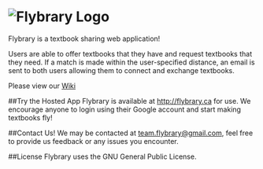 ![Flybrary Logo](http://i.imgur.com/HtXCs8l.png?1)
===========

Flybrary is a textbook sharing web application! 

Users are able to offer textbooks that they have and request textbooks that they need. 
If a match is made within the user-specified distance, an email is sent to both users allowing them to connect and exchange textbooks.

Please view our [Wiki](https://github.com/Brkk/textchanger/wiki)

##Try the Hosted App
Flybrary is available at http://flybrary.ca for use. We encourage anyone to login using their Google account and start making  textbooks fly!

##Contact Us!
We may be contacted at team.flybrary@gmail.com, feel free to provide us feedback or any issues you encounter.

##License
Flybrary uses the GNU General Public License.
